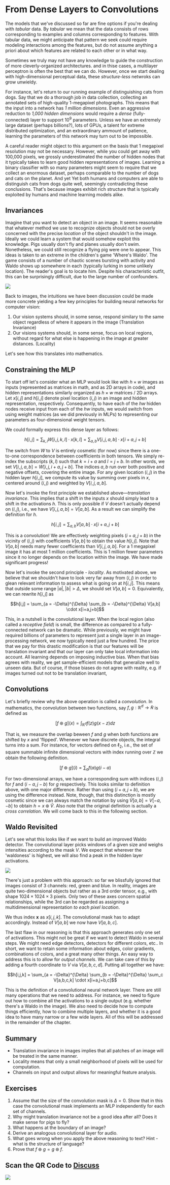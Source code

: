 # From Dense Layers to Convolutions

The models that we've discussed so far are fine options 
if you're dealing with *tabular* data. 
By *tabular* we mean that the data consists 
of rows corresponding to examples and columns corresponding to features.
With tabular data, we might anticipate that pattern we seek
could require modeling interactions among the features,
but do not assume anything a priori about 
which features are related to each other or in what way.


Sometimes we truly may not have any knowledge 
to guide the construction of more cleverly-organized architectures.
and in thise cases, a multilayer perceptron is often the best that we can do.
However, once we start dealing with high-dimensional perceptual data, 
these *structure-less* netwroks can grow unwieldy. 


For instance, let's return to our running example 
of distinguishing cats from dogs. 
Say that we do a thorough job in data collection,
collecting an annotated sets of high-quality 1-megapixel photographs. 
This means that the input into a network has *1 million dimensions*. 
Even an aggressive reduction to *1,000 hidden dimensions* 
would require a *dense* (fully-connected) layer to support $10^9$ parameters. 
Unless we have an extremely large dataset (perhaps billions?), 
lots of GPUs, a talent for extreme distributed optimization,
and an extraordinary ammount of patience,
learning the parameters of this network may turn out to be impossible.

A careful reader might object to this argument 
on the basis that 1 megapixel resolution may not be necessary. 
However, while you could get away with 100,000 pixels,
we grossly underestimated the number of hidden nodes 
that it typically takes to learn good hidden representations of images.
Learning a binary classifier with so many parameters
might seem to require that we collect an enormous dataset,
perhaps comparable to the number of dogs and cats on the planet.
And yet Yet both humans and computers are able to distinguish cats from dogs quite well, seemingly contradicting these conclusions. 
That's because images exhibit rich structure 
that is typically exploited by humans and machine learning models alike.

## Invariances

Imagine that you want to detect an object in an image. 
It seems reasonable that whatever method we use to recognize objects 
should not be overly concerned with the precise *location* 
of the object shouldn't in the image.
Ideally we could learn a system 
that would somehow exploit this knowledge.
Pigs usually don't fly and planes usually don't swim. 
Nonetheless, we could still recognize a flying pig were one to appear.
This ideas is taken to an extreme in the children's game 'Where's Waldo'. 
The game consists of a number of chaotic scenes bursting with activity
and Waldo shows up somewhere in each 
(typically lurking in some unlikely location).
The reader's goal is to locate him.
Despite his characteristic outfit, this can be surprisingly difficult, 
due to the large number  of confounders. 

![](../img/where-wally-walker-books.jpg)

Back to images, the intuitions we have been discussion could be made more concrete yielding a few key principles for building neural networks for computer vision:

1. Our vision systems should, in some sense, respond similary to the same object regardless of where it appears in the image (Translation Invariance)
1. Our visions systems should, in some sense, focus on local regions, without regard for what else is happening in the image at greater distances. (Locality)

Let's see how this translates into mathematics.

## Constraining the MLP

<!-- In this exposition, we treat both images and hidden layers 
alike as two-dimensional arrays.  -->
To start off let's consider what an MLP would look like 
with $h \times w$ images as inputs 
(represented as matrices in math, and as 2D arrays in code), 
and hidden representations similarly organized 
as $h \times w$ matrices / 2D arrays.
Let $x[i,j]$ and $h[i,j]$ denote pixel location $(i,j)$ 
in an image and hidden representation, respectively. 
Consequently, to have each of the $hw$ hidden nodes receive input
from each of the $hw$ inputs,
we would switch from using weight matrices 
(as we did previously in MLPs) 
to representing our parameters 
as four-dimensional weight tensors. 


We could formally express this dense layer as follows:

$$h[i,j] = \sum_{k,l} W[i,j,k,l] \cdot x[k,l] =
\sum_{a, b} V[i,j,a,b] \cdot x[i+a,j+b]$$

The switch from $W$ to $V$ is entirely cosmetic (for now) 
since there is a one-to-one correspondence 
between coefficients in both tensors. 
We simply re-index the subscripts $(k,l)$ 
such that $k = i+a$ and $l = j+b$. 
In other words, we set $V[i,j,a,b] = W[i,j,i+a, j+b]$. 
The indices $a, b$ run over both positive and negative offsets, 
covering the entire image. 
For any given location $(i,j)$ in the hidden layer $h[i,j]$,
we compute its value by summing over pixels in $x$, 
centered around $(i,j)$ and weighted by $V[i,j,a,b]$.

Now let's invoke the first principle we established above—*translation invariance*. 
This implies that a shift in the inputs $x$ 
should simply lead to a shift in the activations $h$. 
This is only possible if $V$ doesn't actually depend on $(i,j)$, 
i.e., we have $V[i,j,a,b] = V[a,b]$. 
As a result we can simplify the definition for $h$.

$$h[i,j] = \sum_{a, b} V[a,b] \cdot x[i+a,j+b]$$

This is a convolution!
We are effectively weighting pixels $(i+a, j+b)$ 
in the vicinity of $(i,j)$ with coefficients $V[a,b]$ 
to obtain the value $h[i,j]$. 
Note that $V[a,b]$ needs many fewer coefficients than $V[i,j,a,b]$. For a 1 megapixel image it has at most 1 million coefficients. This is 1 million fewer parameters since it no longer depends on the location within the image. We have made significant progress!

Now let's invoke the second principle - *locality*.
As motivated above, we believe that we shouldn't have 
to look very far away from $(i,j)$ 
in order to glean relevant information 
to assess what is going on at $h[i,j]$.
This means that outside some range $|a|, |b| > \Delta$,
we should set $V[a,b] = 0$. 
Equivalently, we can rewrite $h[i,j]$ as

$$h[i,j] = \sum_{a = -\Delta}^{\Delta} \sum_{b = -\Delta}^{\Delta} V[a,b] \cdot x[i+a,j+b]$$

This, in a nutshell is the convolutional layer. 
When the local region (also called a *receptive field*) is small,
the difference as compared to a fully-connected network can be dramatic. 
While previously, we might have required billions of parameters 
to represent just a single layer in an image-processing network, 
we now typically need just a few hundred. 
The price that we pay for this drastic modification
is that our features will be translation invariant
and that our layer can only take local information into account.
All learning depends on imposing inductive bias.
When that bias agrees with reality, 
we get sample-efficient models 
that generalize well to unseen data.
But of course, if those biases do not agree with reality,
e.g. if images turned out not to be translation invariant,



## Convolutions

Let's briefly review why the above operation is called a *convolution*. 
In mathematics, the convolution between two functions, 
say $f, g: \mathbb{R}^d \to R$ is defined as

$$[f \circledast g](x) = \int_{\mathbb{R}^d} f(z) g(x-z) dz$$

That is, we measure the overlap beween $f$ and $g$ 
when both functions are shifted by $x$ and 'flipped'. 
Whenever we have discrete objects, the integral turns into a sum. 
For instance, for vectors defined on $\ell_2$, i.e.,
the set of square summable infinite dimensional vectors 
with index running over $\mathbb{Z}$ we obtain the following definition.

$$[f \circledast g](i) = \sum_a f(a) g(i-a)$$

For two-dimensional arrays, we have a corresponding sum 
with indices $(i,j)$ for $f$ and $(i-a, j-b)$ for $g$ respectively. 
This looks similar to definition above, with one major difference. 
Rather than using $(i+a, j+b)$, we are using the difference instead. 
Note, though, that this distinction is mostly cosmetic 
since we can always match the notation by using $\tilde{V}[a,b] = V[-a, -b]$ 
to obtain $h = x \circledast \tilde{V}$. 
Also note that the original definition is actually a *cross correlation*. 
We will come back to this in the following section.


## Waldo Revisited

Let's see what this looks like if we want to build an improved Waldo detector. The convolutional layer picks windows of a given size 
and weighs intensities according to the mask $V$.
 We expect that wherever the 'waldoness' is highest, 
 we will also find a peak in the hidden layer activations.

![](../img/waldo-mask.jpg)

There's just a problem with this approach: 
so far we blissfully ignored that images consist 
of 3 channels: red, green and blue. 
In reality, images are quite two-dimensional objects 
but rather as a 3rd order tensor,
e.g., with shape $1024 \times 1024 \times 3$ pixels. 
Only two of these axes concern spatial relationships,
while the 3rd can be regarded as assigning 
a multidimensional representation *to each pixel location*.

We thus index $\mathbf{x}$ as $x[i,j,k]$. 
The convolutional mask has to adapt accordingly. 
Instead of $V[a,b]$ we now have $V[a,b,c]$.

The last flaw in our reasoning is that this approach 
generates only one set of activations. 
This might not be great if we want to detect Waldo in several steps. 
We might need edge detectors, detectors for different colors, etc..
In short, we want to retain some information about edges, color gradients, combinations of colors, and a great many other things. 
An easy way to address this is to allow for *output channels*. 
We can take care of this by adding a fourth coordinate to $V$ via $V[a,b,c,d]$. Putting all together we have:

$$h[i,j,k] = \sum_{a = -\Delta}^{\Delta} \sum_{b = -\Delta}^{\Delta} \sum_c V[a,b,c,k] \cdot x[i+a,j+b,c]$$

This is the definition of a convolutional neural network layer. 
There are still many operations that we need to address. 
For instance, we need to figure out how to combine all the activations 
to a single output (e.g. whether there's a Waldo in the image). 
We also need to decide how to compute things efficiently, 
how to combine multiple layers, and whether it is a good idea
to have many narrow or a few wide layers. 
All of this will be addressed in the remainder of the chapter. 


## Summary

* Translation invariance in images implies that all patches of an image will be treated in the same manner.
* Locality means that only a small neighborhood of pixels will be used for computation.
* Channels on input and output allows for meaningful feature analysis.

## Exercises

1. Assume that the size of the convolution mask is $\Delta = 0$. Show that in this case the convolutional mask implements an MLP independently for each set of channels.
1. Why might translation invariance not be a good idea after all? Does it make sense for pigs to fly?
1. What happens at the boundary of an image?
1. Derive an analogous convolutional layer for audio.
1. What goes wrong when you apply the above reasoning to text? Hint - what is the structure of language?
1. Prove that $f \circledast g = g \circledast f$.

## Scan the QR Code to [Discuss](https://discuss.mxnet.io/t/2348)

![](../img/qr_why-conv.svg)
